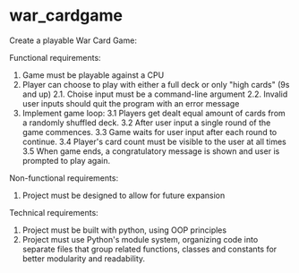 # war_cardgame

Create a playable War Card Game:

Functional requirements:
1. Game must be playable against a CPU
2. Player can choose to play with either a full deck or only "high cards" (9s and up)
  2.1. Choise input must be a command-line argument
  2.2. Invalid user inputs should quit the program with an error message
  4. Implement game loop:
     3.1 Players get dealt equal amount of cards from a randomly shuffled deck.
     3.2 After user input a single round of the game commences.
     3.3 Game waits for user input after each round to continue.
     3.4 Player's card count must be visible to the user at all times
     3.5 When game ends, a congratulatory message is shown and user is prompted to play again.

Non-functional requirements:
  1. Project must be designed to allow for future expansion

Technical requirements:
  1. Project must be built with python, using OOP principles
  2. Project must use Python's module system, organizing code into separate files that group
     related functions, classes and constants for better modularity and readability.
    
